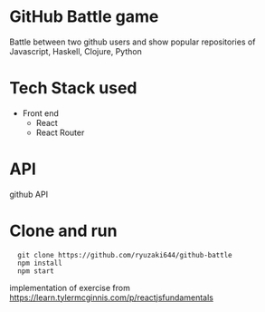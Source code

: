 # GitHub Battle game

Battle between two github users and show popular repositories of Javascript, Haskell, Clojure, Python

# Tech Stack used
  - Front end
    - React
    - React Router
# API
  github API

 # Clone and run


      git clone https://github.com/ryuzaki644/github-battle
      npm install
      npm start


 implementation of exercise from https://learn.tylermcginnis.com/p/reactjsfundamentals
